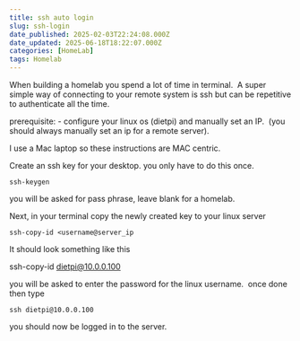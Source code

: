 ```yaml
---
title: ssh auto login
slug: ssh-login
date_published: 2025-02-03T22:24:08.000Z
date_updated: 2025-06-18T18:22:07.000Z
categories: [HomeLab]
tags: Homelab
---
```


When building a homelab you spend a lot of time in terminal.  A super simple way of connecting to your remote system is ssh but can be repetitive to authenticate all the time.

prerequisite: - configure your linux os (dietpi) and manually set an IP.  (you should always manually set an ip for a remote server).

I use a Mac laptop so these instructions are MAC centric.

Create an ssh key for your desktop. you only have to do this once.

    ssh-keygen

you will be asked for pass phrase, leave blank for a homelab.

Next, in your terminal copy the newly created key to your linux server

    ssh-copy-id <username@server_ip

It should look something like this

ssh-copy-id dietpi@10.0.0.100

you will be asked to enter the password for the linux username.  once done then type

    ssh dietpi@10.0.0.100

you should now be logged in to the server.
